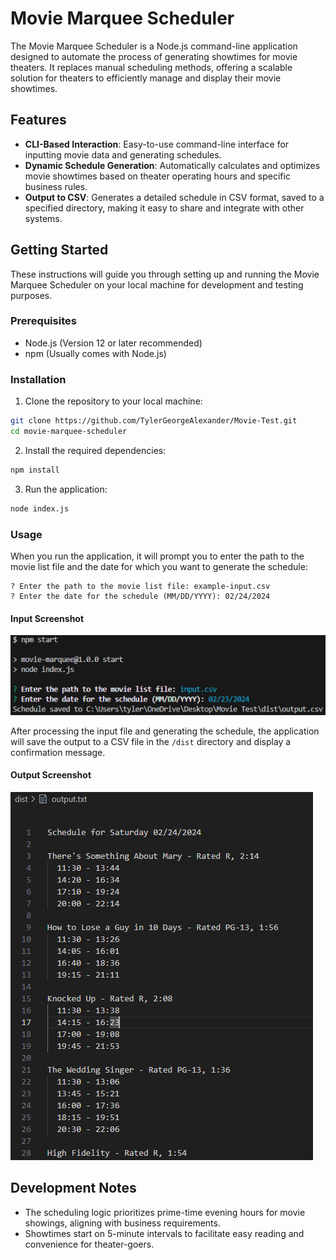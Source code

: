 # Movie Marquee Scheduler

The Movie Marquee Scheduler is a Node.js command-line application designed to automate the process of generating showtimes for movie theaters. It replaces manual scheduling methods, offering a scalable solution for theaters to efficiently manage and display their movie showtimes.

## Features

- **CLI-Based Interaction**: Easy-to-use command-line interface for inputting movie data and generating schedules.
- **Dynamic Schedule Generation**: Automatically calculates and optimizes movie showtimes based on theater operating hours and specific business rules.
- **Output to CSV**: Generates a detailed schedule in CSV format, saved to a specified directory, making it easy to share and integrate with other systems.

## Getting Started

These instructions will guide you through setting up and running the Movie Marquee Scheduler on your local machine for development and testing purposes.

### Prerequisites

- Node.js (Version 12 or later recommended)
- npm (Usually comes with Node.js)

### Installation

1. Clone the repository to your local machine:

```bash
git clone https://github.com/TylerGeorgeAlexander/Movie-Test.git
cd movie-marquee-scheduler
```

2. Install the required dependencies:

```bash
npm install
```

3. Run the application:

```bash
node index.js
```

### Usage

When you run the application, it will prompt you to enter the path to the movie list file and the date for which you want to generate the schedule:

```
? Enter the path to the movie list file: example-input.csv
? Enter the date for the schedule (MM/DD/YYYY): 02/24/2024
```

#### Input Screenshot

![Input Screenshot for the CLI](./assets/input-screenshot.png)

After processing the input file and generating the schedule, the application will save the output to a CSV file in the `/dist` directory and display a confirmation message.

#### Output Screenshot

![Output Screenshot for the CLI](./assets/output-screenshot.png)

## Development Notes

- The scheduling logic prioritizes prime-time evening hours for movie showings, aligning with business requirements.
- Showtimes start on 5-minute intervals to facilitate easy reading and convenience for theater-goers.
